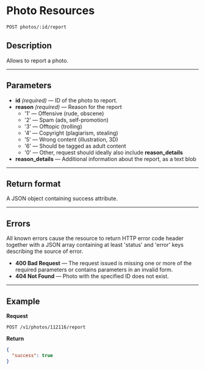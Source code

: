 # Photo Resources

    POST photos/:id/report

## Description
Allows to report a photo.

***

## Parameters

- **id** _(required)_ — ID of the photo to report.
- **reason** _(required)_ — Reason for the report
    - '1' — Offensive (rude, obscene)
    - '2' — Spam (ads, self-promotion)
    - '3' — Offtopic (trolling)
    - '4' — Copyright (plagiarism, stealing)
    - '5' — Wrong content (illustration, 3D)
    - '6' — Should be tagged as adult content
    - '0' — Other, request should ideally also include **reason_details**
- **reason_details** — Additional information about the report, as a text blob

***

## Return format
A JSON object containing success attribute.

***

## Errors
All known errors cause the resource to return HTTP error code header together with a JSON array containing at least 'status' and 'error' keys describing the source of error.

- **400 Bad Request** — The request issued is missing one or more of the required parameters or contains parameters in an invalid form.
- **404 Not Found** — Photo with the specified ID does not exist.

***

## Example
**Request**

    POST /v1/photos/112116/report

**Return**
``` json
{
  "success": true
}
```
